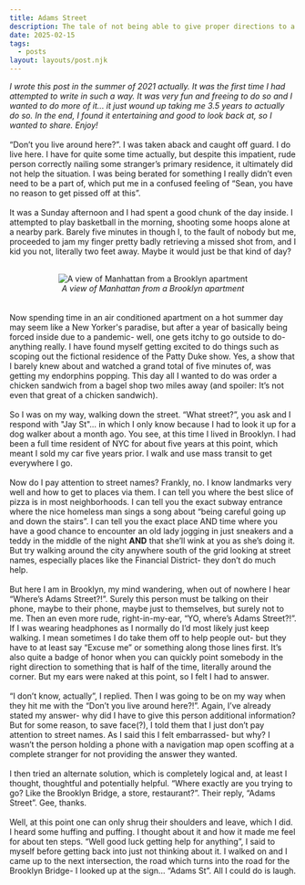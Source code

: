 ```yaml
---
title: Adams Street
description: The tale of not being able to give proper directions to a total stranger
date: 2025-02-15
tags:
  - posts
layout: layouts/post.njk
---
```


<i>I wrote this post in the summer of 2021 actually. It was the first time I had attempted to write in such a way. It was very fun and freeing to do so and I wanted to do more of it... it just wound up taking me 3.5 years to actually do so. In the end, I found it entertaining and good to look back at, so I wanted to share. Enjoy!</i>
<br><br>
“Don’t you live around here?”. I was taken aback and caught off guard. I do live here. I have for quite some time actually, but despite this impatient, rude person correctly nailing some stranger’s primary residence, it ultimately did not help the situation. I was being berated for something I really didn’t even need to be a part of, which put me in a confused feeling of “Sean, you have no reason to get pissed off at this”.<br><br>
It was a Sunday afternoon and I had spent a good chunk of the day inside. I attempted to play basketball in the morning, shooting some hoops alone at a nearby park. Barely five minutes in though I, to the fault of nobody but me, proceeded to jam my finger pretty badly retrieving a missed shot from, and I kid you not, literally two feet away. Maybe it would just be that kind of day?<br><br>
  <div align="center" display="block"><img class="post_pic" alt="A view of Manhattan from a Brooklyn apartment" src="https://cdn.glitch.global/20f72408-f4e6-44a2-8c7f-cb2b06892d20/Screenshot%202025-02-09%20at%2012.00.43%E2%80%AFPM.png?v=1739120456754"></img><br><i>A view of Manhattan from a Brooklyn apartment</i></div>
<br><br>
Now spending time in an air conditioned apartment on a hot summer day may seem like a New Yorker's paradise, but after a year of basically being forced inside due to a pandemic- well, one gets itchy to go outside to do- anything really. I have found myself getting excited to do things such as scoping out the fictional residence of the Patty Duke show. Yes, a show that I barely knew about and watched a grand total of five minutes of, was getting my endorphins popping. This day all I wanted to do was order a chicken sandwich from a bagel shop two miles away (and spoiler: It’s not even that great of a chicken sandwich).<br><br>
So I was on my way, walking down the street. “What street?”, you ask and I respond with "Jay St"… in which I only know because I had to look it up for a dog walker about a month ago. You see, at this time I lived in Brooklyn. I had been a full time resident of NYC for about five years at this point, which meant I sold my car five years prior. I walk and use mass transit to get everywhere I go. 
<br><br>
Now do I pay attention to street names? Frankly, no. I know landmarks very well and how to get to places via them. I can tell you where the best slice of pizza is in most neighborhoods. I can tell you the exact subway entrance where the nice homeless man sings a song about “being careful going up and down the stairs”. I can tell you the exact place AND time where you have a good chance to encounter an old lady jogging in just sneakers and a teddy in the middle of the night <strong>AND</strong> that she’ll wink at you as she’s doing it. But try walking around the city anywhere south of the grid looking at street names, especially places like the Financial District- they don’t do much help.<br><br>
But here I am in Brooklyn, my mind wandering, when out of nowhere I hear “Where’s Adams Street?!”. Surely this person must be talking on their phone, maybe to their phone, maybe just to themselves, but surely not to me. Then an even more rude, right-in-my-ear, “YO, where’s Adams Street?!”. If I was wearing headphones as I normally do I’d most likely just keep walking. I mean sometimes I do take them off to help people out- but they have to at least say “Excuse me” or something along those lines first. It’s also quite a badge of honor when you can quickly point somebody in the right direction to something that is half of the time, literally around the corner. But my ears were naked at this point, so I felt I had to answer.<br><br>
“I don’t know, actually”, I replied. Then I was going to be on my way when they hit me with the “Don’t you live around here?!”. Again, I’ve already stated my answer- why did I have to give this person additional information? But for some reason, to save face(?), I told them that I just don’t pay attention to street names. As I said this I felt embarrassed- but why? I wasn’t the person holding a phone with a navigation map open scoffing at a complete stranger for not providing the answer they wanted.<br><br>
I then tried an alternate solution, which is completely logical and, at least I thought, thoughtful and potentially helpful. “Where exactly are you trying to go? Like the Brooklyn Bridge, a store, restaurant?”. Their reply, “Adams Street”. Gee, thanks.<br><br>
Well, at this point one can only shrug their shoulders and leave, which I did. I heard some huffing and puffing. I thought about it and how it made me feel for about ten steps. “Well good luck getting help for anything”, I said to myself before getting back into just not thinking about it. I walked on and I came up to the next intersection, the road which turns into the road for the Brooklyn Bridge- I looked up at the sign… “Adams St”. All I could do is laugh.